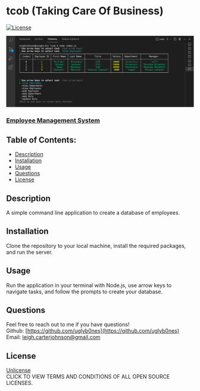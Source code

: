 # tcob (Taking Care Of Business)

[![License](https://img.shields.io/badge/License-Unlicense%20-blue.svg)](https://github.com/uglyb0nes/tcob/blob/master/images/EMS.png)

![Screenshot](https://github.com/uglyb0nes/tcob/blob/master/images/Employee%20Tracker.png)

### [Employee Management System](https://drive.google.com/file/d/1mNxncrqpA6RP85lRAFVnbHXJ5iadmqqg/view)

## Table of Contents:

* [Description](#description)
* [Installation](#installation)
* [Usage](#usage)
* [Questions](#questions)
* [License](#license)

## Description
A simple command line application to create a database of employees.

## Installation
Clone the repository to your local machine, install the required packages, and run the server.

## Usage
Run the application in your terminal with Node.js, use arrow keys to navigate tasks, and follow the prompts to create your database.

## Questions
Feel free to reach out to me if you have questions!<br>
Github: [https://github.com/uglyb0nes](https://github.com/uglyb0nes)<br>
Email: [leigh.carterjohnson@gmail.com](leigh.carterjohnson@gmail.com)

## License
[Unlicense](https://opensource.org/licenses)<br>
CLICK TO VIEW TERMS AND CONDITIONS OF ALL OPEN SOURCE LICENSES.